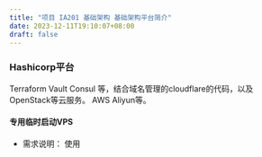 ```yaml
---
title: "项目 IA201 基础架构 基础架构平台简介"
date: 2023-12-11T19:10:07+08:00
draft: false
---
```


### Hashicorp平台
Terraform Vault Consul 等，结合域名管理的cloudflare的代码，以及OpenStack等云服务。
AWS Aliyun等。

#### 专用临时启动VPS

+ 需求说明： 使用

